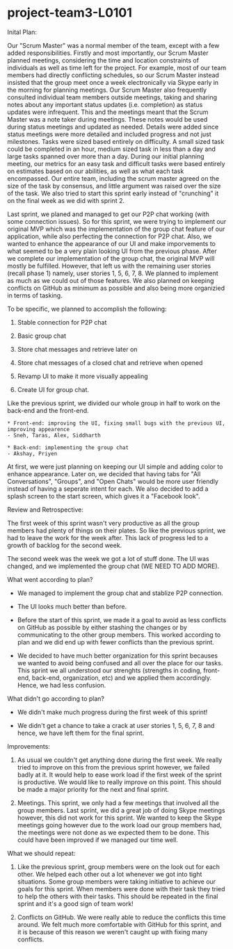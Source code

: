 # project-team3-L0101

Inital Plan: 

Our "Scrum Master" was a normal member of the team, except with a few added responsibilities. Firstly and most importantly, our Scrum Master planned meetings, considering the time and location constraints of individuals as well as time left for the project. For example, most of our team members had directly conflicting schedules, so our Scrum Master instead insisted that the group meet once a week electronically via Skype early in the morning for planning meetings. Our Scrum Master also frequently consulted individual team members outside meetings, taking and sharing notes about any important status updates (i.e. completion) as status updates were infrequent. This and the meetings meant that the Scrum Master was a note taker during meetings. These notes would be used during status meetings and updated as needed. Details were added since status meetings were more detailed and included progress and not just milestones. Tasks were sized based entirely on difficulty. A small sized task could be completed in an hour, medium sized task in less than a day and large tasks spanned over more than a day. During our initial planning meeting, our metrics for an easy task and difficult tasks were based entirely on estimates based on our abilities, as well as what each task encompassed. Our entire team, including the scrum master agreed on the size of the task by consensus, and little argument was raised over the size of the task. We also tried to start this sprint early instead of "crunching" it on the final week as we did with sprint 2. 


Last sprint, we planed and managed to get our P2P chat working (with some connection issues). So for this sprint, we were trying to implement our original MVP which was the implementation of the group chat feature of our application, while also perfecting the connection for P2P chat. Also, we wanted to enhance the appearance of our UI and make imporvements to what seemed to be a very plain looking UI from the previous phase. After we complete our implementation of the group chat, the original MVP will mostly be fulfilled. However, that left us with the remaining user stories (recall phase 1) namely, user stories 1, 5, 6, 7, 8. We planned to implement as much as we could out of those features. We also planned on keeping conflicts on GitHub as minimum as possible and also being more organizied in terms of tasking. 

To be specific, we planned to accomplish the following:

1. Stable connection for P2P chat

2. Basic group chat

3. Store chat messages and retrieve later on

4. Store chat messages of a closed chat and retrieve when opened

5. Revamp UI to make it more visually appealing

6. Create UI for group chat.

Like the previous sprint, we divided our whole group in half to work on the back-end and the front-end. 

	* Front-end: improving the UI, fixing small bugs with the previous UI, improving appearence 
	- Sneh, Taras, Alex, Siddharth

	* Back-end: implementing the group chat 
	- Akshay, Priyen

At first, we were just planning on keeping our UI simple and adding color to enhance appearance. Later on, we decided that having tabs for "All Conversations", "Groups", and "Open Chats" would be more user friendly instead of having a seperate intent for each. We also decided to add a splash screen to the start screen, which gives it a "Facebook look". 

Review and Retrospective: 
 
The first week of this sprint wasn't very productive as all the group members had plenty of things on their plates. So like the previous sprint, we had to leave the work for the week after. This lack of progress led to a growth of backlog for the second week.

The second week was the week we got a lot of stuff done. The UI was changed, and we implemented the group chat (WE NEED TO ADD MORE).

What went according to plan? 

* We managed to implement the group chat and stablize P2P connection.

* The UI looks much better than before. 

* Before the start of this sprint, we made it a goal to avoid as less conflicts on GitHub as possible by either stashing the changes or by communicating to the other group members. This worked according to plan and we did end up with fewer conflicts than the previous sprint. 

* We decided to have much better organization for this sprint becauses we wanted to avoid being confused and all over the place for our tasks. This sprint we all understood our strenghts (strengths in coding, front-end, back-end, organization, etc) and we applied them accordingly. Hence, we had less confusion.  


What didn't go according to plan?

* We didn't make much progress during the first week of this sprint! 

* We didn't get a chance to take a crack at user stories 1, 5, 6, 7, 8 and hence, we have left them for the final sprint. 
 
Improvements: 

1. As usual we couldn't get anything done during the first week. We really tried to improve on this from the previous sprint however, we failed badly at it. It would help to ease work load if the first week of the sprint is productive. We would like to really improve on this point. This should be made a major priority for the next and final sprint.  

2. Meetings. This sprint, we only had a few meetings that involved all the group members. Last sprint, we did a great job of doing Skype meetings however, this did not work for this sprint. We wanted to keep the Skype meetings going however due to the work load our group members had, the meetings were not done as we expected them to be done. This could have been improved if we managed our time well.  

What we should repeat: 

1. Like the previous sprint, group members were on the look out for each other. We helped each other out a lot whenever we got into tight situations. Some group members were taking initiative to achieve our goals for this sprint. When members were done with their task they tried to help the others with their tasks. This should be repeated in the final sprint and it's a good sign of team work! 

2. Conflicts on GitHub. We were really able to reduce the conflicts this time around. We felt much more comfortable with GitHub for this sprint, and it is because of this reason we weren't caught up with fixing many conflicts.  
 